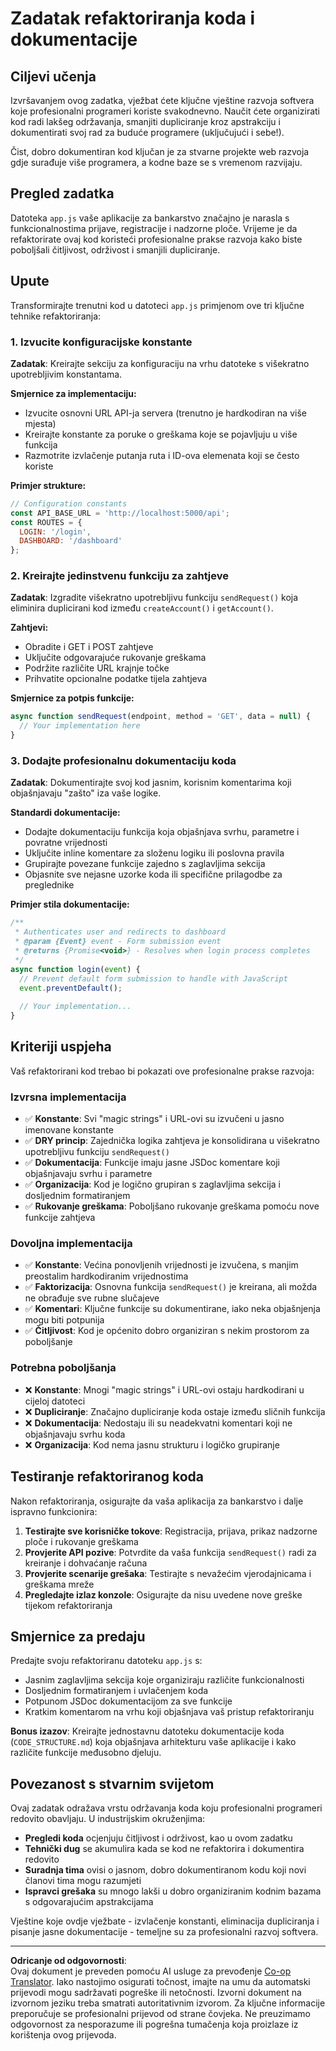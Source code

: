 <!--
CO_OP_TRANSLATOR_METADATA:
{
  "original_hash": "d0a02cb117e91a5b5f24178080068a3d",
  "translation_date": "2025-10-25T00:06:06+00:00",
  "source_file": "7-bank-project/3-data/assignment.md",
  "language_code": "hr"
}
-->
# Zadatak refaktoriranja koda i dokumentacije

## Ciljevi učenja

Izvršavanjem ovog zadatka, vježbat ćete ključne vještine razvoja softvera koje profesionalni programeri koriste svakodnevno. Naučit ćete organizirati kod radi lakšeg održavanja, smanjiti dupliciranje kroz apstrakciju i dokumentirati svoj rad za buduće programere (uključujući i sebe!).

Čist, dobro dokumentiran kod ključan je za stvarne projekte web razvoja gdje surađuje više programera, a kodne baze se s vremenom razvijaju.

## Pregled zadatka

Datoteka `app.js` vaše aplikacije za bankarstvo značajno je narasla s funkcionalnostima prijave, registracije i nadzorne ploče. Vrijeme je da refaktorirate ovaj kod koristeći profesionalne prakse razvoja kako biste poboljšali čitljivost, održivost i smanjili dupliciranje.

## Upute

Transformirajte trenutni kod u datoteci `app.js` primjenom ove tri ključne tehnike refaktoriranja:

### 1. Izvucite konfiguracijske konstante

**Zadatak**: Kreirajte sekciju za konfiguraciju na vrhu datoteke s višekratno upotrebljivim konstantama.

**Smjernice za implementaciju:**
- Izvucite osnovni URL API-ja servera (trenutno je hardkodiran na više mjesta)
- Kreirajte konstante za poruke o greškama koje se pojavljuju u više funkcija
- Razmotrite izvlačenje putanja ruta i ID-ova elemenata koji se često koriste

**Primjer strukture:**
```javascript
// Configuration constants
const API_BASE_URL = 'http://localhost:5000/api';
const ROUTES = {
  LOGIN: '/login',
  DASHBOARD: '/dashboard'
};
```

### 2. Kreirajte jedinstvenu funkciju za zahtjeve

**Zadatak**: Izgradite višekratno upotrebljivu funkciju `sendRequest()` koja eliminira duplicirani kod između `createAccount()` i `getAccount()`.

**Zahtjevi:**
- Obradite i GET i POST zahtjeve
- Uključite odgovarajuće rukovanje greškama
- Podržite različite URL krajnje točke
- Prihvatite opcionalne podatke tijela zahtjeva

**Smjernice za potpis funkcije:**
```javascript
async function sendRequest(endpoint, method = 'GET', data = null) {
  // Your implementation here
}
```

### 3. Dodajte profesionalnu dokumentaciju koda

**Zadatak**: Dokumentirajte svoj kod jasnim, korisnim komentarima koji objašnjavaju "zašto" iza vaše logike.

**Standardi dokumentacije:**
- Dodajte dokumentaciju funkcija koja objašnjava svrhu, parametre i povratne vrijednosti
- Uključite inline komentare za složenu logiku ili poslovna pravila
- Grupirajte povezane funkcije zajedno s zaglavljima sekcija
- Objasnite sve nejasne uzorke koda ili specifične prilagodbe za preglednike

**Primjer stila dokumentacije:**
```javascript
/**
 * Authenticates user and redirects to dashboard
 * @param {Event} event - Form submission event
 * @returns {Promise<void>} - Resolves when login process completes
 */
async function login(event) {
  // Prevent default form submission to handle with JavaScript
  event.preventDefault();
  
  // Your implementation...
}
```

## Kriteriji uspjeha

Vaš refaktorirani kod trebao bi pokazati ove profesionalne prakse razvoja:

### Izvrsna implementacija
- ✅ **Konstante**: Svi "magic strings" i URL-ovi su izvučeni u jasno imenovane konstante
- ✅ **DRY princip**: Zajednička logika zahtjeva je konsolidirana u višekratno upotrebljivu funkciju `sendRequest()`
- ✅ **Dokumentacija**: Funkcije imaju jasne JSDoc komentare koji objašnjavaju svrhu i parametre
- ✅ **Organizacija**: Kod je logično grupiran s zaglavljima sekcija i dosljednim formatiranjem
- ✅ **Rukovanje greškama**: Poboljšano rukovanje greškama pomoću nove funkcije zahtjeva

### Dovoljna implementacija
- ✅ **Konstante**: Većina ponovljenih vrijednosti je izvučena, s manjim preostalim hardkodiranim vrijednostima
- ✅ **Faktorizacija**: Osnovna funkcija `sendRequest()` je kreirana, ali možda ne obrađuje sve rubne slučajeve
- ✅ **Komentari**: Ključne funkcije su dokumentirane, iako neka objašnjenja mogu biti potpunija
- ✅ **Čitljivost**: Kod je općenito dobro organiziran s nekim prostorom za poboljšanje

### Potrebna poboljšanja
- ❌ **Konstante**: Mnogi "magic strings" i URL-ovi ostaju hardkodirani u cijeloj datoteci
- ❌ **Dupliciranje**: Značajno dupliciranje koda ostaje između sličnih funkcija
- ❌ **Dokumentacija**: Nedostaju ili su neadekvatni komentari koji ne objašnjavaju svrhu koda
- ❌ **Organizacija**: Kod nema jasnu strukturu i logičko grupiranje

## Testiranje refaktoriranog koda

Nakon refaktoriranja, osigurajte da vaša aplikacija za bankarstvo i dalje ispravno funkcionira:

1. **Testirajte sve korisničke tokove**: Registracija, prijava, prikaz nadzorne ploče i rukovanje greškama
2. **Provjerite API pozive**: Potvrdite da vaša funkcija `sendRequest()` radi za kreiranje i dohvaćanje računa
3. **Provjerite scenarije grešaka**: Testirajte s nevažećim vjerodajnicama i greškama mreže
4. **Pregledajte izlaz konzole**: Osigurajte da nisu uvedene nove greške tijekom refaktoriranja

## Smjernice za predaju

Predajte svoju refaktoriranu datoteku `app.js` s:
- Jasnim zaglavljima sekcija koje organiziraju različite funkcionalnosti
- Dosljednim formatiranjem i uvlačenjem koda
- Potpunom JSDoc dokumentacijom za sve funkcije
- Kratkim komentarom na vrhu koji objašnjava vaš pristup refaktoriranju

**Bonus izazov**: Kreirajte jednostavnu datoteku dokumentacije koda (`CODE_STRUCTURE.md`) koja objašnjava arhitekturu vaše aplikacije i kako različite funkcije međusobno djeluju.

## Povezanost s stvarnim svijetom

Ovaj zadatak odražava vrstu održavanja koda koju profesionalni programeri redovito obavljaju. U industrijskim okruženjima:
- **Pregledi koda** ocjenjuju čitljivost i održivost, kao u ovom zadatku
- **Tehnički dug** se akumulira kada se kod ne refaktorira i dokumentira redovito
- **Suradnja tima** ovisi o jasnom, dobro dokumentiranom kodu koji novi članovi tima mogu razumjeti
- **Ispravci grešaka** su mnogo lakši u dobro organiziranim kodnim bazama s odgovarajućim apstrakcijama

Vještine koje ovdje vježbate - izvlačenje konstanti, eliminacija dupliciranja i pisanje jasne dokumentacije - temeljne su za profesionalni razvoj softvera.

---

**Odricanje od odgovornosti**:  
Ovaj dokument je preveden pomoću AI usluge za prevođenje [Co-op Translator](https://github.com/Azure/co-op-translator). Iako nastojimo osigurati točnost, imajte na umu da automatski prijevodi mogu sadržavati pogreške ili netočnosti. Izvorni dokument na izvornom jeziku treba smatrati autoritativnim izvorom. Za ključne informacije preporučuje se profesionalni prijevod od strane čovjeka. Ne preuzimamo odgovornost za nesporazume ili pogrešna tumačenja koja proizlaze iz korištenja ovog prijevoda.